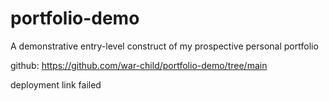 # portfolio-demo
A demonstrative entry-level construct of my prospective personal portfolio

github: https://github.com/war-child/portfolio-demo/tree/main

deployment link failed

